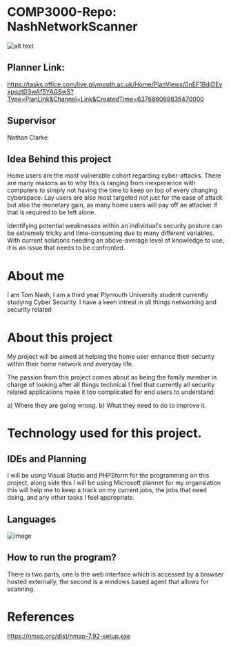 # COMP3000-Repo: NashNetworkScanner
![alt text](https://github.com/Tom451/COMP3000-Repo/blob/main/assets/images/31431a2b-b9f3-4e62-8545-c5ce5a898951_200x200.png)


## Planner Link: 
https://tasks.office.com/live.plymouth.ac.uk/Home/PlanViews/0nEF1BdjDEyxpqztD3wAf5YAGSwS?Type=PlanLink&Channel=Link&CreatedTime=637686069835470000

## Supervisor 
Nathan Clarke 

## Idea Behind this project 
Home users are the most vulnerable cohort regarding cyber-attacks. There are many reasons as to why this is ranging from inexperience with computers to simply not having the time to keep on top of every changing cyberspace. Lay users are also most targeted not just for the ease of attack but also the monetary gain, as many home users will pay off an attacker if that is required to be left alone.

Identifying potential weaknesses within an individual's security posture can be extremely tricky and time-consuming due to many different variables. With current solutions needing an above-average level of knowledge to use, it is an issue that needs to be confronted.

# About me 
I am Tom Nash, I am a third year Plymouth University student currently studying 
Cyber Security. I have a keen intrest in all things networking and security related 

# About this project 
My project will be aimed at helping the home user enhance their security within their 
home network and everyday life. 

The passion from this project comes about as being the family member in charge of looking after all things technical
I feel that currently all security related applications make it too complicated for end users to understand: 

a) Where they are going wrong.
b) What they need to do to improve it. 

# Technology used for this project. 
## IDEs and Planning
I will be using Visual Studio and PHPStorm for the programming on this project, along side this I will be using 
Microsoft planner for my organsiation this will help me to keep a track on my current jobs, the jobs that need doing, 
and any other tasks I feel appropriate.

## Languages 
![image](https://user-images.githubusercontent.com/57364342/160834537-ca5a0f2c-74f2-4e78-b262-88b8b0e6ea91.png)


## How to run the program? 
There is two parts, one is the web interface which is accessed by a browser hosted externally, the second is a windows based agent that allows for scanning.


# References 

https://nmap.org/dist/nmap-7.92-setup.exe
